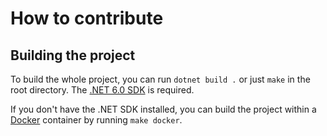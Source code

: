 # How to contribute

## Building the project

To build the whole project, you can run `dotnet build .` or just `make` in the root directory. The [.NET 6.0 SDK](https://dotnet.microsoft.com/en-us/download) is required.

If you don't have the .NET SDK installed, you can build the project within a [Docker](https://www.docker.com) container by running `make docker`.

